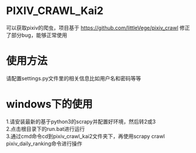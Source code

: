 # PIXIV_CRAWL_Kai2
可以获取pixiv的爬虫，项目基于 https://github.com/littleVege/pixiv_crawl 修正了部分bug，能够正常使用

# 使用方法
请配置settings.py文件里的相关信息比如用户名和密码等等

# windows下的使用
1.请安装最新的基于python3的scrapy并配置好环境，然后转2或3  
2.点击根目录下的run.bat进行运行  
3.通过cmd命令cd到pixiv_crawl_kai2文件夹下，再使用scrapy crawl pixiv_daily_ranking命令进行操作
